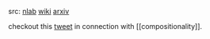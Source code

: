 src: [nlab](https://ncatlab.org/nlab/show/Goodwillie+calculus) [wiki](https://en.wikipedia.org/wiki/Calculus_of_functors) [arxiv](https://arxiv.org/abs/1902.00803)

checkout this [tweet](https://twitter.com/mattecapu/status/1673578900662648832?s=20) in connection with [[compositionality]].
